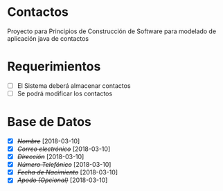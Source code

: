 # Contactos
Proyecto para Principios de Construcción de Software para modelado de aplicación java de contactos

# Requerimientos
* [ ] El Sistema deberá almacenar contactos
* [ ] Se podrá modificar los contactos

# Base de Datos
* [X] ~~*Nombre*~~ [2018-03-10]
* [X] ~~*Correo electrónico*~~ [2018-03-10]
* [X] ~~*Dirección*~~ [2018-03-10]
* [X] ~~*Número Telefónico*~~ [2018-03-10]
* [X] ~~*Fecha de Nacimiento*~~ [2018-03-10]
* [X] ~~*Apodo (Opcional)*~~ [2018-03-10]